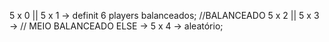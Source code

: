 5 x 0 || 5 x 1 -> definit 6 players balanceados; //BALANCEADO
5 x 2 || 5 x 3 ->   // MEIO BALANCEADO
ELSE  -> 5 x 4 -> aleatório;